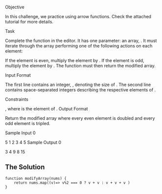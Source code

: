 Objective

In this challenge, we practice using arrow functions. Check the attached tutorial for more details.

Task

Complete the function in the editor. It has one parameter: an array, . It must iterate through the array performing one of the following actions on each element:

If the element is even, multiply the element by .
If the element is odd, multiply the element by .
The function must then return the modified array.

Input Format

The first line contains an integer, , denoting the size of .
The second line contains  space-separated integers describing the respective elements of .

Constraints

, where  is the  element of .
Output Format

Return the modified array where every even element is doubled and every odd element is tripled.

Sample Input 0

5
1 2 3 4 5
Sample Output 0

3 4 9 8 15

## The Solution
```
function modifyArray(nums) {
    return nums.map((v)=> v%2 === 0 ? v + v : v + v + v )
}
```

